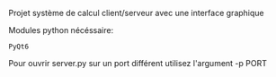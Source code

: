 Projet système de calcul client/serveur avec une interface graphique

Modules python nécéssaire:

    PyQt6

Pour ouvrir server.py sur un port différent utilisez l'argument -p PORT